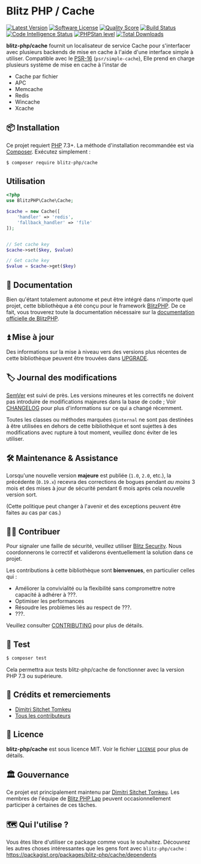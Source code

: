 # Blitz PHP / Cache

[![Latest Version](https://img.shields.io/packagist/v/blitz-php/cache.svg?style=flat-square)](https://packagist.org/packages/blitz-php/cache)
[![Software License](https://img.shields.io/badge/License-MIT-brightgreen.svg?style=flat-square)](LICENSE)
[![Quality Score](https://img.shields.io/scrutinizer/g/blitz-php/cache.svg?style=flat-square)](https://scrutinizer-ci.com/g/blitz-php/cache)
[![Build Status](https://scrutinizer-ci.com/g/blitz-php/cache/badges/build.png?b=main)](https://scrutinizer-ci.com/g/blitz-php/cache/build-status/main)
[![Code Intelligence Status](https://scrutinizer-ci.com/g/blitz-php/cache/badges/code-intelligence.svg?b=main)](https://scrutinizer-ci.com/code-intelligence)
[![PHPStan level](https://img.shields.io/badge/PHPStan-level%204-brightgreen)](phpstan.neon.dist)
[![Total Downloads](http://poser.pugx.org/blitz-php/cache/downloads)](https://packagist.org/packages/blitz-php/cache)

**blitz-php/cache** fournit un localisateur de service Cache pour s'interfacer avec plusieurs backends de mise en cache à l'aide d'une interface simple à utiliser.
Compatible avec le [PSR-16][psr_16] (`psr/simple-cache`), Elle prend en charge plusieurs système de mise en cache à l'instar de
- Cache par fichier
- APC
- Memcache
- Redis
- Wincache
- Xcache

## 📦 Installation

Ce projet requiert [PHP] 7.3+. La méthode d'installation recommandée est via [Composer]. Exécutez simplement :

```bash
$ composer require blitz-php/cache
```

## Utilisation

```php
<?php
use BlitzPHP\Cache\Cache;

$cache = new Cache([
	'handler' => 'redis',
	'fallback_handler' => 'file'
]);


// Set cache key
$cache->set($key, $value)

// Get cache key
$value = $cache->get($key)
```

## 📓 Documentation

Bien qu'étant totalement autonome et peut être intégré dans n'importe quel projet, cette bibliothèque a été conçu pour le framework [BlitzPHP]. De ce fait, vous trouverez toute la documentation nécessaire sur la [documentation officielle de BlitzPHP](docs).

## ⏫ Mise à jour

Des informations sur la mise à niveau vers des versions plus récentes de cette bibliothèque peuvent être trouvées dans [UPGRADE].

## 🏷️ Journal des modifications

[SemVer](http://semver.org/) est suivi de près. Les versions mineures et les correctifs ne doivent pas introduire de modifications majeures dans la base de code ; Voir [CHANGELOG] pour plus d'informations sur ce qui a changé récemment.

Toutes les classes ou méthodes marquées `@internal` ne sont pas destinées à être utilisées en dehors de cette bibliothèque et sont sujettes à des modifications avec rupture à tout moment, veuillez donc éviter de les utiliser.

## 🛠️ Maintenance & Assistance

Lorsqu'une nouvelle version **majeure** est publiée (`1.0`, `2.0`, etc.), la précédente (`0.19.x`) recevra des corrections de bogues pendant _au moins_ 3 mois et des mises à jour de sécurité pendant 6 mois après cela nouvelle version sort.

(Cette politique peut changer à l'avenir et des exceptions peuvent être faites au cas par cas.)

## 👷‍♀️ Contribuer

Pour signaler une faille de sécurité, veuillez utiliser [Blitz Security](https://security.blitz-php.com). Nous coordonnerons le correctif et validerons éventuellement la solution dans ce projet.

Les contributions à cette bibliothèque sont **bienvenues**, en particulier celles qui :

- Améliorer la convivialité ou la flexibilité sans compromettre notre capacité à adhérer à ???.
- Optimiser les performances
- Résoudre les problèmes liés au respect de ???.
- ???.

Veuillez consulter [CONTRIBUTING] pour plus de détails.

## 🧪 Test
```bash
$ composer test
```

Cela permettra aux tests blitz-php/cache de fonctionner avec la version PHP 7.3 ou supérieure.

## 👥 Crédits et remerciements
- [Dimitri Sitchet Tomkeu][@dimtrovich]
- [Tous les contributeurs][]

## 📄 Licence

**blitz-php/cache** est sous licence MIT. Voir le fichier [`LICENSE`](LICENSE) pour plus de détails.

## 🏛️ Gouvernance

Ce projet est principalement maintenu par [Dimitri Sitchet Tomkeu][@dimtrovich]. Les membres de l'équipe de [Blitz PHP Lap][] peuvent occasionnellement participer à certaines de ces tâches.

## 🗺️ Qui l'utilise ?

Vous êtes libre d'utiliser ce package comme vous le souhaitez. Découvrez les autres choses intéressantes que les gens font avec `blitz-php/cache` : <https://packagist.org/packages/blitz-php/cache/dependents>

[@dimtrovich]: https://github.com/dimtrovich
[PHP]: https://php.net
[psr_16]: https://www.php-fig.org/psr/psr-16/
[Composer]: https://getcomposer.org
[BlitzPHP]: https://github.com/blitz-php/framework
[docs]:  https://github.com/blitz-php/framework
[UPGRADE]: UPGRADE-1.x.md
[CHANGELOG]: CHANGELOG-0.x.md
[CONTRIBUTING]: https://github.com/blitz-php/framework/blob/main/.github/CONTRIBUTING.md
[Tous les contributeurs]: https://github.com/blitz-php/cache/contributors
[Blitz PHP Lap]: https://github.com/orgs/blitz-php/people
